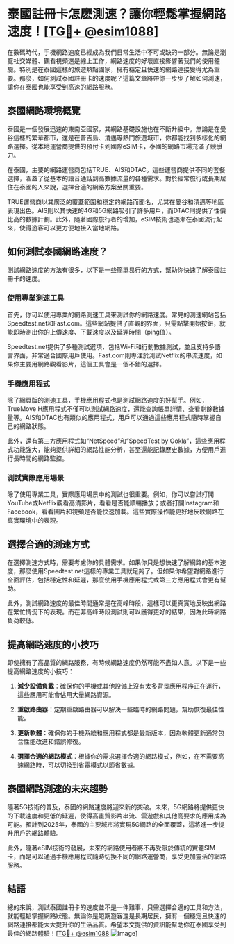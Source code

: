 # 泰國註冊卡怎麽測速？讓你輕鬆掌握網路速度！[[TG💪+ @esim1088](https://t.me/s/esim1088)]

在數碼時代，手機網路速度已經成為我們日常生活中不可或缺的一部分。無論是瀏覽社交媒體、觀看視頻還是線上工作，網路速度的好壞直接影響著我們的使用體驗。特別是在泰國這樣的旅遊熱點國家，擁有穩定且快速的網路連接變得尤為重要。那麼，如何測試泰國註冊卡的速度呢？這篇文章將帶你一步步了解如何測速，讓你在泰國也能享受到高速的網路服務。

## 泰國網路環境概覽

泰國是一個發展迅速的東南亞國家，其網路基礎設施也在不斷升級中。無論是在曼谷這樣的繁華都市，還是在普吉島、清邁等熱門旅遊城市，你都能找到多樣化的網路選擇。從本地運營商提供的預付卡到國際eSIM卡，泰國的網路市場充滿了競爭力。

在泰國，主要的網路運營商包括TRUE、AIS和DTAC。這些運營商提供不同的套餐選擇，涵蓋了從基本的語音通話到高數據流量的各種需求。對於經常旅行或長期居住在泰國的人來說，選擇合適的網路方案至關重要。

TRUE運營商以其廣泛的覆蓋範圍和穩定的網路而聞名，尤其在曼谷和清邁等地區表現出色。AIS則以其快速的4G和5G網路吸引了許多用戶，而DTAC則提供了性價比高的數據計劃。此外，隨著國際旅行者的增加，eSIM技術也逐漸在泰國流行起來，使得遊客可以更方便地接入當地網路。

## 如何測試泰國網路速度？

測試網路速度的方法有很多，以下是一些簡單易行的方式，幫助你快速了解泰國註冊卡的速度。

### 使用專業測速工具

首先，你可以使用專業的網路測速工具來測試你的網路速度。常見的測速網站包括Speedtest.net和Fast.com。這些網站提供了直觀的界面，只需點擊開始按鈕，就能即時測出你的上傳速度、下載速度以及延遲時間（ping值）。

Speedtest.net提供了多種測試選項，包括Wi-Fi和行動數據測試，並且支持多語言界面，非常適合國際用戶使用。Fast.com則專注於測試Netflix的串流速度，如果你主要用網路觀看影片，這個工具會是一個不錯的選擇。

### 手機應用程式

除了網頁版的測速工具，手機應用程式也是測試網路速度的好幫手。例如，TrueMove H應用程式不僅可以測試網路速度，還能查詢帳單詳情、查看剩餘數據量等。AIS和DTAC也有類似的應用程式，用戶可以通過這些應用程式隨時掌握自己的網路狀態。

此外，還有第三方應用程式如“NetSpeed”和“SpeedTest by Ookla”，這些應用程式功能強大，能夠提供詳細的網路性能分析，甚至還能記錄歷史數據，方便用戶進行長時間的網路監控。

### 測試實際應用場景

除了使用專業工具，實際應用場景中的測試也很重要。例如，你可以嘗試打開YouTube或Netflix觀看高清影片，看看是否能順暢播放；或者打開Instagram和Facebook，看看圖片和視頻是否能快速加載。這些實際操作能更好地反映網路在真實環境中的表現。

## 選擇合適的測速方式

在選擇測速方式時，需要考慮你的具體需求。如果你只是想快速了解網路的基本速度，那麼使用Speedtest.net這樣的專業工具就足夠了。但如果你希望對網路進行全面評估，包括穩定性和延遲，那麼使用手機應用程式或第三方應用程式會更有幫助。

此外，測試網路速度的最佳時間通常是在高峰時段，這樣可以更真實地反映出網路在繁忙情況下的表現。而在非高峰時段測試則可以獲得更好的結果，因為此時網路負荷較低。

## 提高網路速度的小技巧

即使擁有了高品質的網路服務，有時候網路速度仍然可能不盡如人意。以下是一些提高網路速度的小技巧：

1. **減少設備負載**：確保你的手機或其他設備上沒有太多背景應用程序正在運行，這些應用可能會佔用大量網路資源。
   
2. **重啟路由器**：定期重啟路由器可以解決一些臨時的網路問題，幫助恢復最佳性能。

3. **更新軟體**：確保你的手機系統和應用程式都是最新版本，因為軟體更新通常包含性能改進和錯誤修復。

4. **選擇合適的網路模式**：根據你的需求選擇合適的網路模式，例如，在不需要高速網路時，可以切換到省電模式以節省數據。

## 泰國網路測速的未來趨勢

隨著5G技術的普及，泰國的網路速度將迎來新的突破。未來，5G網路將提供更快的下載速度和更低的延遲，使得高畫質影片串流、雲遊戲和其他高要求的應用成為可能。預計到2025年，泰國的主要城市將實現5G網路的全面覆蓋，這將進一步提升用戶的網路體驗。

此外，隨著eSIM技術的發展，未來的網路使用者將不再受限於傳統的實體SIM卡，而是可以通過手機應用程式隨時切換不同的網路運營商，享受更加靈活的網路服務。

## 結語

總的來說，測試泰國註冊卡的速度並不是一件難事，只需選擇合適的工具和方法，就能輕鬆掌握網路狀態。無論你是短期遊客還是長期居民，擁有一個穩定且快速的網路連接都能大大提升你的生活品質。希望本文提供的資訊能幫助你在泰國享受到最佳的網路體驗！[[TG💪+ @esim1088](https://t.me/s/esim1088) ![Image](https://i.postimg.cc/4NQfJmqS/Snipaste-2025-05-13-00-14-12.png)]